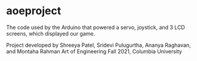 # aoeproject
The code used by the Arduino that powered a servo, joystick, and 3 LCD screens, which displayed our game.

Project developed by Shreeya Patel, Sridevi Pulugurtha, Ananya Raghavan, and Montaha Rahman
Art of Engineering Fall 2021, Columbia University
